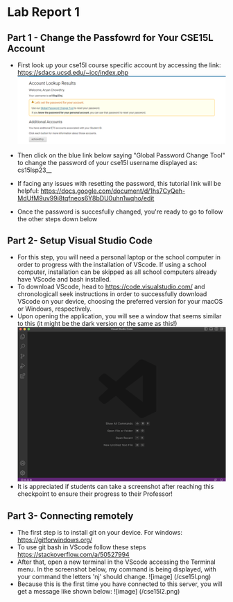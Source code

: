 # **Lab Report 1**
## Part 1 - Change the Passfowrd for Your CSE15L Account
* First look up your cse15l course specific account by accessing the link: https://sdacs.ucsd.edu/~icc/index.php
![image](/cse15lblog1.png)
* Then click on the blue link below saying "Global Password Change Tool" to change the password of your cse15l username displayed as: cs15lsp23__

* If facing any issues with resetting the password, this tutorial link will be helpful: https://docs.google.com/document/d/1hs7CyQeh-MdUfM9uv99i8tqfneos6Y8bDU0uhn1wqho/edit
* Once the password is succesfully changed, you're ready to go to follow the other steps down below

## Part 2- Setup Visual Studio Code
* For this step, you will need a personal laptop or the school computer in order to progress with the installation of VScode. If using a school computer, installation can be skipped as all school computers already have VScode and bash installed. 
* To download VScode, head to https://code.visualstudio.com/ and chronologicall seek instructions in order to successfully download VScode on your device, choosing the preferred version for your macOS or Windows, respectively.
* Upon opening the application, you will see a window that seems similar to this (it might be the dark version or the same as this!)
![image](/cse121.png)
* It is appreciated if students can take a screenshot after reaching this checkpoint to ensure their progress to their Professor!

## Part 3- Connecting remotely
* The first step is to install git on your device. For windows: https://gitforwindows.org/
* To use git bash in VScode follow these steps https://stackoverflow.com/a/50527994
* After that, open a new terminal in the VScode accessing the Terminal menu. In the screenshot below, my command is being displayed, with your command the letters 'nj' should change.
![image] (/cse15l.png)
* Because this is the first time you have connected to this server, you will get a message like shown below:
![image] (/cse15l2.png)

